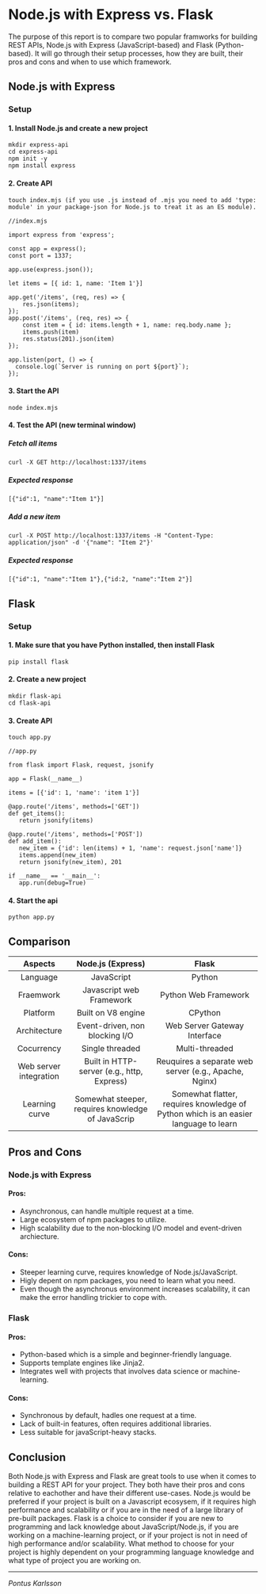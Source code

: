 # Node.js with Express vs. Flask
The purpose of this report is to compare two popular framworks for building REST APIs, Node.js with Express (JavaScript-based) and Flask (Python-based). It will go through their setup processes, how they are built, their pros and cons and when to use which framework.
## Node.js with Express
### Setup
#### 1. Install Node.js and create a new project

```
mkdir express-api
cd express-api
npm init -y
npm install express
```

#### 2. Create API
   
```
touch index.mjs (if you use .js instead of .mjs you need to add 'type: module' in your package-json for Node.js to treat it as an ES module).
```

```
//index.mjs

import express from 'express';

const app = express();
const port = 1337;

app.use(express.json());

let items = [{ id: 1, name: 'Item 1'}]

app.get('/items', (req, res) => {
    res.json(items);
});
app.post('/items', (req, res) => {
    const item = { id: items.length + 1, name: req.body.name };
    items.push(item)
    res.status(201).json(item)
});

app.listen(port, () => {
  console.log(`Server is running on port ${port}`);
});
```

#### 3. Start the API

```
node index.mjs
```

#### 4. Test the API (new terminal window)
##### Fetch all items

```
curl -X GET http://localhost:1337/items
```

##### Expected response

```
[{"id":1, "name":"Item 1"}]
```

##### Add a new item

```
curl -X POST http://localhost:1337/items -H "Content-Type: application/json" -d '{"name": "Item 2"}'
```

##### Expected response

```
[{"id":1, "name":"Item 1"},{"id:2, "name":"Item 2"}]
```

## Flask
### Setup
#### 1. Make sure that you have Python installed, then install Flask

```
pip install flask
```

#### 2. Create a new project

```
mkdir flask-api
cd flask-api
```

#### 3. Create API

```
touch app.py
```

```
//app.py

from flask import Flask, request, jsonify

app = Flask(__name__)

items = [{'id': 1, 'name': 'item 1'}]

@app.route('/items', methods=['GET'])
def get_items():
   return jsonify(items)

@app.route('/items', methods=['POST'])
def add_item():
   new_item = {'id': len(items) + 1, 'name': request.json['name']}
   items.append(new_item)
   return jsonify(new_item), 201

if __name__ == '__main__':
   app.run(debug=True)
```

#### 4. Start the api

```
python app.py
```

## Comparison

| Aspects | Node.js (Express) | Flask |
| :-----: | :---------------: | :---: |
| Language | JavaScript       | Python |
| Fraemwork | Javascript web Framework | Python Web Framework |
| Platform | Built on V8 engine | CPython |
| Architecture | Event-driven, non blocking I/O | Web Server Gateway Interface |
| Cocurrency | Single threaded | Multi-threaded |
| Web server integration | Built in HTTP-server (e.g., http, Express) | Reuquires a separate web server (e.g., Apache, Nginx) |
| Learning curve | Somewhat steeper, requires knowledge of JavaScrip | Somewhat flatter, requires knowledge of Python which is an easier language to learn |

## Pros and Cons
### Node.js with Express
#### Pros:
   * Asynchronous, can handle multiple request at a time.
   * Large ecosystem of npm packages to utilize.
   * High scalability due to the non-blocking I/O model and event-driven archiecture.
#### Cons:
   * Steeper learning curve, requires knowledge of Node.js/JavaScript.
   * Higly depent on npm packages, you need to learn what you need.
   * Even though the asynchronus environment increases scalability, it can make the error handling trickier to cope with.

### Flask
#### Pros:
   * Python-based which is a simple and beginner-friendly language.
   * Supports template engines like Jinja2.
   * Integrates well with projects that involves data science or machine-learning.
#### Cons:
   * Synchronous by default, hadles one request at a time.
   * Lack of built-in features, often requires additional libraries.
   * Less suitable for javaScript-heavy stacks.

## Conclusion
Both Node.js with Express and Flask are great tools to use when it comes to building a REST API for your project. They both have their pros and cons relative to eachother and have their different use-cases. Node.js would be preferred if your project is built on a Javascript ecosysem, if it requires high performance and scalability or if you are in the need of a large library of pre-built packages.
Flask is a choice to consider if you are new to programming and lack knowledge about JavaScript/Node.js, if you are working on a machine-learning project, or if your project is not in need of high performance and/or scalability.
What method to choose for your project is highly dependent on your programming language knowledge and what type of project you are working on.

---
_Pontus Karlsson_
